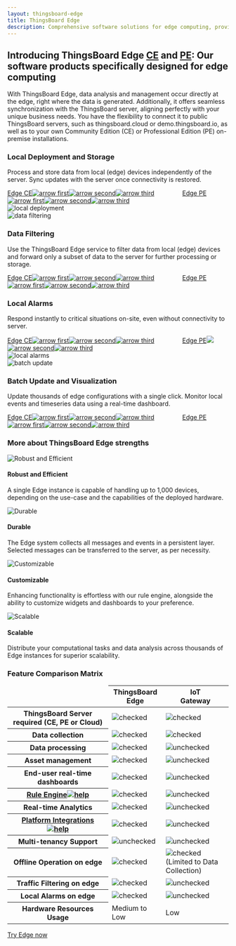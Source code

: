 ```yaml
---
layout: thingsboard-edge
title: ThingsBoard Edge
description: Comprehensive software solutions for edge computing, providing data analysis and management at the source of data creation.
---
```


<section id="intro">
	<main>
		<h1 class="intro_title">Introducing ThingsBoard Edge <a href="/docs/edge/getting-started-guides/what-is-edge/">CE</a> and <a href="/docs/pe/edge/getting-started-guides/what-is-edge/">PE</a>: Our software products specifically designed for edge computing</h1>
        <p class="labeling">With ThingsBoard Edge, data analysis and management occur directly at the edge, right where the data is generated. Additionally, it offers seamless synchronization with the ThingsBoard server, aligning perfectly with your unique business needs. You have the flexibility to connect it to public ThingsBoard servers, such as thingsboard.cloud or demo.thingsboard.io, as well as to your own Community Edition (CE) or Professional Edition (PE) on-premise installations.</p>
	</main>
</section>

<section id="local-deployment">
    <main>
        <div id="background">
            <div class="main1"></div><div class="small1"></div><div class="small2"></div><div class="small3"></div><div class="small4"></div>
        </div>
        <div class="block">
            <div class="feature-des"><h3 class="item-heading">Local Deployment and Storage</h3>
                <p>Process and store data from local (edge) devices independently of the server. Sync updates with the server once connectivity is restored.</p>
                <a class="read-more-button" href="/docs/edge/getting-started-guides/what-is-edge/">Edge CE<img class="arrow first" src="https://img.thingsboard.io/pe/read-more-arrow.svg" alt="arrow first"><img class="arrow second" src="https://img.thingsboard.io/pe/read-more-arrow.svg" alt="arrow second"><img class="arrow third" src="https://img.thingsboard.io/pe/read-more-arrow.svg" alt="arrow third"></a>
                <a class="read-more-button" style="margin-left: 60px;" href="/docs/pe/edge/getting-started-guides/what-is-edge/">Edge PE<img class="arrow first" src="https://img.thingsboard.io/pe/read-more-arrow.svg" alt="arrow first"><img class="arrow second" src="https://img.thingsboard.io/pe/read-more-arrow.svg" alt="arrow second"><img class="arrow third" src="https://img.thingsboard.io/pe/read-more-arrow.svg" alt="arrow third"></a>
            </div>
            <div class="block-img">
                <img src="https://img.thingsboard.io/edge/local-deployment.svg" alt="local deployment">
            </div>
        </div>
    </main>
</section>

<section id="data-filtering">
    <main>
        <div class="block">
            <div class="block-img">
                <img src="https://img.thingsboard.io/edge/data-filtering.svg" alt="data filtering">
            </div>
            <div class="feature-des"><h3 class="item-heading">Data Filtering</h3>
                <p>Use the ThingsBoard Edge service to filter data from local (edge) devices and forward only a subset of data to the server for further processing or storage.</p>
                <a class="read-more-button" href="/docs/edge/getting-started-guides/what-is-edge/">Edge CE<img class="arrow first" src="https://img.thingsboard.io/pe/read-more-arrow.svg" alt="arrow first"><img class="arrow second" src="https://img.thingsboard.io/pe/read-more-arrow.svg" alt="arrow second"><img class="arrow third" src="https://img.thingsboard.io/pe/read-more-arrow.svg" alt="arrow third"></a>
                <a class="read-more-button" style="margin-left: 60px;" href="/docs/pe/edge/getting-started-guides/what-is-edge/">Edge PE<img class="arrow first" src="https://img.thingsboard.io/pe/read-more-arrow.svg" alt="arrow first"><img class="arrow second" src="https://img.thingsboard.io/pe/read-more-arrow.svg" alt="arrow second"><img class="arrow third" src="https://img.thingsboard.io/pe/read-more-arrow.svg" alt="arrow third"></a>
            </div>
        </div>
    </main>
</section>

<section id="local-alarms">
    <main>
        <div id="background">
            <div class="main2"></div><div class="small5"></div><div class="small6"></div><div class="small7"></div>
        </div>
        <div class="block">
            <div class="feature-des"><h3 class="item-heading">Local Alarms</h3>
                <p>Respond instantly to critical situations on-site, even without connectivity to server.</p>
                <a class="read-more-button" href="/docs/edge/getting-started-guides/what-is-edge/">Edge CE<img class="arrow first" src="https://img.thingsboard.io/pe/read-more-arrow.svg" alt="arrow first"><img class="arrow second" src="https://img.thingsboard.io/pe/read-more-arrow.svg" alt="arrow second"><img class="arrow third" src="https://img.thingsboard.io/pe/read-more-arrow.svg" alt="arrow third"></a>
                <a class="read-more-button" style="margin-left: 60px;" href="/docs/pe/edge/getting-started-guides/what-is-edge/">Edge PE<img class="arrow first" src="https://img.thingsboard.io/pe/read-more-arrow.svg"><img class="arrow second" src="https://img.thingsboard.io/pe/read-more-arrow.svg" alt="arrow second"><img class="arrow third" src="https://img.thingsboard.io/pe/read-more-arrow.svg" alt="arrow third"></a>
            </div>
            <div class="block-img">
                <img src="https://img.thingsboard.io/edge/local-alarms.svg" alt="local alarms">
            </div>
        </div>
    </main>
</section>

<section id="batch-update">
    <main>
        <div class="block">
            <div class="block-img">
                <img src="https://img.thingsboard.io/edge/batch-update.svg" alt="batch update">
            </div>
            <div class="feature-des"><h3 class="item-heading">Batch Update and Visualization</h3>
                <p>Update thousands of edge configurations with a single click. Monitor local events and timeseries data using a real-time dashboard.</p>
                <a class="read-more-button" href="/docs/edge/getting-started-guides/what-is-edge/">Edge CE<img class="arrow first" src="https://img.thingsboard.io/pe/read-more-arrow.svg" alt="arrow first"><img class="arrow second" src="https://img.thingsboard.io/pe/read-more-arrow.svg" alt="arrow second"><img class="arrow third" src="https://img.thingsboard.io/pe/read-more-arrow.svg" alt="arrow third"></a>
                <a class="read-more-button" style="margin-left: 60px;" href="/docs/pe/edge/getting-started-guides/what-is-edge/">Edge PE<img class="arrow first" src="https://img.thingsboard.io/pe/read-more-arrow.svg" alt="arrow first"><img class="arrow second" src="https://img.thingsboard.io/pe/read-more-arrow.svg" alt="arrow second"><img class="arrow third" src="https://img.thingsboard.io/pe/read-more-arrow.svg" alt="arrow third"></a>
            </div>
        </div>
    </main>
</section>

<section id="bottom-features">
    <main>
        <div id="background">
            <div class="main3"></div><div class="small8"></div>
        </div>
        <h3>More about ThingsBoard Edge strengths</h3>
        <div class="cards row">
            <div class="col-lg-6">
                <div class="block">
                    <img src="https://img.thingsboard.io/edge/robust-icon.svg" alt="Robust and Efficient">
                    <div>
                        <h4 class="title">Robust and Efficient</h4>
                        <p>A single Edge instance is capable of handling up to 1,000 devices, depending on the use-case and the capabilities of the deployed hardware.</p>
                    </div>
                </div>
            </div>
            <div class="col-lg-6">
                <div class="block"><img src="https://img.thingsboard.io/edge/durable-icon.svg" alt="Durable">
                    <div>
                        <h4 class="title">Durable</h4>
                        <p>The Edge system collects all messages and events in a persistent layer. Selected messages can be transferred to the server, as per necessity.</p>
                    </div>
                </div>
            </div>
            <div class="col-lg-6">
                <div class="block"><img src="https://img.thingsboard.io/edge/customizable-icon.svg" alt="Customizable">
                    <div>
                    <h4 class="title">Customizable</h4>
                    <p>Enhancing functionality is effortless with our rule engine, alongside the ability to customize widgets and dashboards to your preference.</p>
                    </div>
                </div>
            </div>
            <div class="col-lg-6">
                <div class="block"><img src="https://img.thingsboard.io/edge/scalable-icon.svg" alt="Scalable">
                    <div>
                    <h4 class="title">Scalable</h4>
                    <p>Distribute your computational tasks and data analysis across thousands of Edge instances for superior scalability.</p>
                    </div>
                </div>
            </div>
        </div>
    </main>
</section>

<section id="matrix">
    <div id="backg-matrix">
        <div class="edge"><div class="coln"><div class="head"></div></div></div>
        <div class="gateway"><div class="coln"><div class="head"></div></div></div>
    </div>
    <h3>Feature Comparison Matrix</h3>
    <table>
            <thead>
                <tr>
                    <td></td>
                    <th>ThingsBoard<br>Edge</th>
                    <th>IoT<br>Gateway</th>
                </tr>
            </thead>
            <tbody>
                <tr>
                    <th>ThingsBoard Server required (CE, PE or Cloud)</th>
                    <td><img src="https://img.thingsboard.io/pe/checked.svg" alt="checked"></td>
                    <td><img src="https://img.thingsboard.io/pe/checked.svg" alt="checked"></td>
                </tr>
                <tr>
                    <th>Data collection</th>
                    <td><img src="https://img.thingsboard.io/pe/checked.svg" alt="checked"></td>
                    <td><img src="https://img.thingsboard.io/pe/checked.svg" alt="checked"></td>
                </tr>
                <tr>
                    <th>Data processing</th>
                    <td><img src="https://img.thingsboard.io/pe/checked.svg" alt="checked"></td>
                    <td><img src="https://img.thingsboard.io/pe/unchecked.svg" alt="unchecked"></td>
                </tr>
                <tr>
                    <th>Asset management</th>
                    <td><img src="https://img.thingsboard.io/pe/checked.svg" alt="checked"></td>
                    <td><img src="https://img.thingsboard.io/pe/unchecked.svg" alt="unchecked"></td>
                </tr>
                <tr>
                    <th>End-user real-time dashboards</th>
                    <td><img src="https://img.thingsboard.io/pe/checked.svg" alt="checked"></td>
                    <td><img src="https://img.thingsboard.io/pe/unchecked.svg" alt="unchecked"></td>
                </tr>
                <tr>
                    <th><a href="/docs/user-guide/rule-engine-2-0/overview/">Rule Engine<img src="https://img.thingsboard.io/pe/help-black18.svg" alt="help"></a></th>
                    <td><img src="https://img.thingsboard.io/pe/checked.svg" alt="checked"></td>
                    <td><img src="https://img.thingsboard.io/pe/unchecked.svg" alt="unchecked"></td>
                </tr>
                <tr>
                    <th>Real-time Analytics</th>
                    <td><img src="https://img.thingsboard.io/pe/checked.svg" alt="checked"></td>
                    <td><img src="https://img.thingsboard.io/pe/unchecked.svg" alt="unchecked"></td>
                </tr>
                <tr>
                    <th><a href="/docs/user-guide/integrations/">Platform Integrations<img src="https://img.thingsboard.io/pe/help-black18.svg" alt="help"></a></th>
                    <td><img src="https://img.thingsboard.io/pe/checked.svg" alt="checked"></td>
                    <td><img src="https://img.thingsboard.io/pe/unchecked.svg" alt="unchecked"></td>
                </tr>
                <tr>
                    <th>Multi-tenancy Support</th>
                    <td><img src="https://img.thingsboard.io/pe/unchecked.svg" alt="unchecked"></td>
                    <td><img src="https://img.thingsboard.io/pe/unchecked.svg" alt="unchecked"></td>
                </tr>
                <tr>
                    <th>Offline Operation on edge</th>
                    <td><img src="https://img.thingsboard.io/pe/checked.svg" alt="checked"></td>
                    <td><img src="https://img.thingsboard.io/pe/checked.svg" alt="checked"><br>(Limited to Data Collection)</td>
                </tr>
                <tr>
                    <th>Traffic Filtering on edge</th>
                    <td><img src="https://img.thingsboard.io/pe/checked.svg" alt="checked"></td>
                    <td><img src="https://img.thingsboard.io/pe/unchecked.svg" alt="unchecked"></td>
                </tr>
                <tr>
                    <th>Local Alarms on edge</th>
                    <td><img src="https://img.thingsboard.io/pe/checked.svg" alt="checked"></td>
                    <td><img src="https://img.thingsboard.io/pe/unchecked.svg" alt="unchecked"></td>
                </tr>
                <tr>
                    <th>Hardware Resources Usage</th>
                    <td>Medium to Low</td>
                    <td>Low</td>
                </tr>
            </tbody>
    </table>
</section>

<section id="bottom">
    <a id="Products_Edge_TryEdgeNow" href="/docs/edge/getting-started/" class="bottom-button">Try Edge now</a>
</section>
